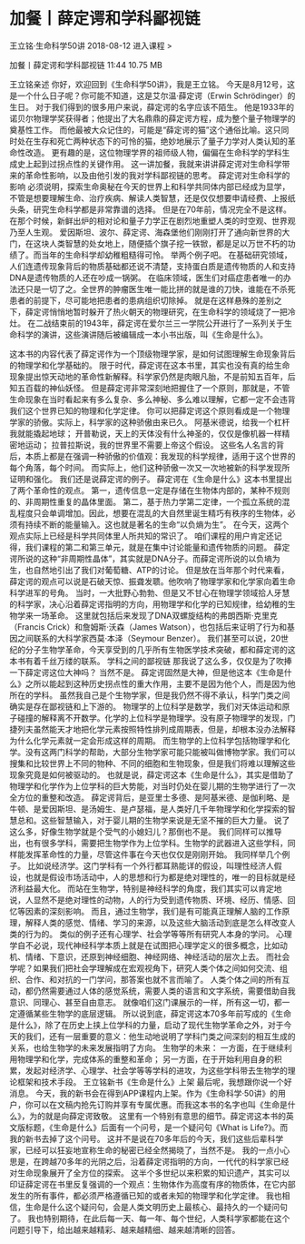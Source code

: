 # 加餐丨薛定谔和学科鄙视链


王立铭·生命科学50讲
2018-08-12
进入课程 >

加餐丨薛定谔和学科鄙视链
11:44 10.75 MB

王立铭亲述
你好，欢迎回到《生命科学50讲》，我是王立铭。
今天是8月12号，这是一个什么日子呢？你可能不知道，这是艾尔温·薛定谔（Erwin Schrödinger）的生日。
对于我们得到的很多用户来说，薛定谔的名字应该不陌生。
他是1933年的诺贝尔物理学奖获得者；他提出了大名鼎鼎的薛定谔方程，成为整个量子物理学的奠基性工作。
而他最被大众记住的，可能是“薛定谔的猫”这个通俗比喻。这只同时处在生存和死亡两种状态下的可怜的猫，绝妙地展示了量子力学对人类认知的革命性改造。
更有趣的是，这位物理学界的祖师级人物，偏偏在生命科学的学科生成史上起到过拐点性的关键作用。
这一讲加餐，我就来讲讲薛定谔对生命科学带来的革命性影响，以及由他引发的我对学科鄙视链的思考。
薛定谔对生命科学的影响
必须说明，探索生命奥秘在今天的世界上和科学共同体内部已经成为显学，不管是想要理解生命、治疗疾病、解读人类智慧，还是仅仅想要申请经费、上报纸头条，研究生命科学都是非常靠谱的选择。
但是在70年前，情况完全不是这样。
在那个时候，新鲜出炉的相对论和量子力学正在剧烈地重塑人类的时空观、世界观乃至人生观。
爱因斯坦、波尔、薛定谔、海森堡他们刚刚打开了通向新世界的大门，在这块人类智慧的处女地上，随便插个旗子挖一铁锨，都是足以万世不朽的功绩了。而当年的生命科学却幼稚粗糙得可怜。
举两个例子吧。
在基础研究领域，人们连遗传现象背后的物质基础都还说不清楚，支持蛋白质是遗传物质的人和支持DNA是遗传物质的人还在吵成一锅粥。
在临床领域，医生们对癌症患者唯一的办法还只是一切了之。全世界的肿瘤医生唯一能比拼的就是谁的刀快，谁能在不杀死患者的前提下，尽可能地把患者的患病组织切除掉。
就是在这样悬殊的差别之下，薛定谔悄悄地暂时躲开了热火朝天的物理研究，在生命科学的领域烧了一把冷灶。
在二战结束前的1943年，薛定谔在爱尔兰三一学院公开进行了一系列关于生命科学的演讲，这些演讲随后被编辑成一本小书出版，叫《生命是什么》。

这本书的内容代表了薛定谔作为一个顶级物理学家，是如何试图理解生命现象背后的物理学和化学基础的。
限于时代，薛定谔在这本书里，其实也没有真的给生命现象提出惊天动地的革命性新解释。科学家仍然是肉眼凡胎，不是前知五百年，后知五百载的神仙妖怪。
但是薛定谔非常深刻地把握住了一个原则，那就是，不管生命现象在当时看起来有多么复杂、多么神秘、多么难以理解，它都一定不会违背我们这个世界已知的物理和化学定律。
你可以把薛定谔这个原则看成是一个物理学家的骄傲。实际上，科学家的这种骄傲由来已久。
阿基米德说，给我一个杠杆我就能撬起地球；
开普勒说，天上的天体没有什么神圣的，仅仅是像机器一样精密地运动；
拉普拉斯说，我的世界里不需要上帝这个假设。
这些名人名言的背后，本质上都是在强调一种骄傲的价值观：我发现的科学规律，适用于这个世界的每个角落，每个时间。
而实际上，他们这种骄傲一次又一次地被新的科学发现所证明和强化。
我们还是说薛定谔的例子。
薛定谔在《生命是什么》这本书里提出了两个革命性的观点。
第一，遗传信息一定是存储在生物体内部的，某种不规则的、非周期性重复的晶体里面。
第二，基于热力学第二定律，一个孤立系统的混乱程度只会单调增加。因此，想要在混乱的大自然里诞生精巧有秩序的生物体，必须有持续不断的能量输入。这也就是著名的生命“以负熵为生”。
在今天，这两个观点实际上已经是科学共同体里人所共知的常识了。
咱们课程的用户肯定还记得，我们课程的第二和第三单元，就是在集中讨论能量和遗传物质的问题。
薛定谔所说的这种“非周期性晶体”，其实就是DNA分子。而薛定谔所说的以负墒为生，也自然地引出了我们对葡萄糖、ATP的讨论。
但是放在当年那个时代来看，薛定谔的观点可以说是石破天惊、振聋发聩。他吹响了物理学家和化学家向着生命科学进军的号角。
当时，一大批野心勃勃、但是又不甘心在物理学领域拾人牙慧的科学家，决心沿着薛定谔指明的方向，用物理学和化学的已知规律，给幼稚的生物学来一场革命。
这里就包括后来发现了DNA双螺旋结构的弗朗西斯·克里克（Francis Crick）和詹姆斯·沃森（James Watson），也包括后来证明了行为和基因之间联系的大科学家西莫·本泽（Seymour Benzer）。
我们甚至可以说，20世纪的分子生物学革命，今天享受到的几乎所有生物医学技术突破，都和薛定谔的这本书有着千丝万缕的联系。
学科之间的鄙视链
那我说了这么多，仅仅是为了吹捧一下薛定谔这位大神吗？
当然不是。
薛定谔固然是大神，但是他这本《生命是什么》之所以能起到这种历史拐点性的重大作用，主要不是因为他个人，而是因为他所在的学科。
虽然我自己是个生物学家，但是我仍然不得不承认，科学门类之间确实是存在鄙视链和上下游的。
物理学的上位科学是数学，我们对天体运动和原子碰撞的解释离不开数学。化学的上位科学是物理学。没有原子物理学的发现，门捷列夫虽然能天才地把化学元素按照特性排列成周期表，但是，却根本没办法解释为什么化学元素就一定会形成这样的周期。
而生物学的上位科学包括物理学和化学。没有这两门科学的帮助，大部分生物学家可能只能被叫做博物学家。我们可以搜集和比较世界上不同的物种、不同的细胞和生物现象，但是我们将难以理解这些现象究竟是如何被驱动的。
也就是说，薛定谔这本《生命是什么》，其实是借助了物理学和化学作为上位学科的巨大势能，对当时仍处在婴儿期的生物学进行了一次全方位的重整和改造。
薛定谔背后，是亚里士多德、是阿基米德、是伽利略、是牛顿、是爱因斯坦、是汤姆生、是卢瑟福，是人类好几千年物理学和化学探索的智慧总和。这些智慧输入，对于婴儿期的生物学来说是无坚不摧的巨大力量。
说了这么多，好像生物学就是个受气的小媳妇儿？那倒也不是。
我们同样可以推导出，也有很多学科，需要把生物学作为上位学科。生物学的武器进入这些学科，同样能发挥革命性的力量，尽管这件事在今天也仅仅是刚刚开始。
我同样举几个例子。
比如说经济学。这门学科有一个外行都耳熟能详的假设，叫理性经济人假设，也就是假设市场活动中，人的思想和行为都是绝对理性的，唯一的目标就是经济利益最大化。
而站在生物学，特别是神经科学的角度，我们其实可以肯定地说，人显然不是绝对理性的动物，人的行为受到遗传物质、环境、经历、情感、回忆等因素的深刻影响。
而且，通过生物学，我们是有可能真正理解人脑的工作原理，解释人类的感觉、情绪、学习的来源，以及这些大脑活动到底是怎么样改变人类的行为的。
类似的例子还有心理学、社会学等等所有研究人本身的学问。
心理学自不必说，现代神经科学本质上就是在试图把心理学定义的很多概念，比如动机、情绪、下意识，还原到神经细胞、神经网络、神经活动的层次上去。
而社会学呢？如果我们把社会学理解成在宏观视角下，研究人类个体之间如何交流、组织、合作、和对抗的一门学问，那答案也就不言而喻了。
人类个体之间的所有互动，都仍然需要通过人体的感觉系统，需要人类的语言和文字系统，需要借助自我意识、同理心、甚至自由意志。
就像咱们这门课展示的一样，所有这一切，都一定遵循某些生物学的底层逻辑。
所以说到底，薛定谔这本70多年前写成的《生命是什么》，除了在历史上挟上位学科的力量，启动了现代生物学革命之外，对于今天的我们，还有一层重要的意义：他生动地说明了学科门类之间深刻的相互生成的关系，也给生物学的未来发展指明了方向。
生物学的未来：
一方面，在于继续利用物理学和化学，完成体系的重整和革命；
另一方面，在于开始利用自身的积累，发起对经济学、心理学、社会学等等学科的进攻，为这些学科带去生物学的理论框架和技术手段。
王立铭新书《生命是什么》上架
最后呢，我想跟你说一个好消息。
今天，我的新书会在得到APP课程内上架。作为《生命科学·50讲》的用户，你可以在文稿内抢先订购并享有专属优惠。而我这本书的名字也叫《生命是什么》，为的就是向薛定谔致敬。
这里有一个特别有意思的细节。薛定谔这本书的英文版标题，《生命是什么》后面有一个问号，是一个疑问句《What is Life?》。而我的新书去掉了这个问号。
这并不是说在70多年后的今天，我们这些后辈科学家，已经可以狂妄地宣称生命的秘密已经全然揭晓了，当然不是。
我的一点小心思是，在跨越70多年的光阴之后，沿着薛定谔指明的方向，一代代的科学家已经对生命现象展开了全方位的探索。
这半个多世纪以来积累的知识遗产，其实可以印证薛定谔在书里反复强调的一个观点：生物体作为高度有序的物质体，在它内部发生的所有事件，都必须严格遵循已知的或者未知的物理学和化学定律。
我也相信，生命是什么这个疑问句，会是人类文明历史上最核心、最持久的一个疑问句了。
我也特别期待，在此后每一天、每一年、每个世纪，人类科学家都能在这个问题引导下，给出越来越精彩、越来越精细、越来越清晰的回答。